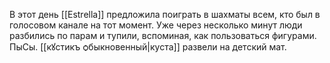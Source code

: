 В этот день [[Estrella]] предложила поиграть в шахматы всем, кто был в голосовом канале на тот момент. Уже через несколько минут люди разбились по парам и тупили, вспоминая, как пользоваться фигурами.
ПыСы. [[кꙋстикъ ѻбыкновенный|куста]] развели на детский мат.